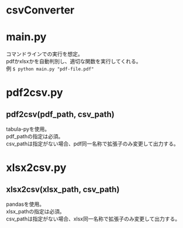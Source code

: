 # csvConverter

# main.py
コマンドラインでの実行を想定。  
pdfかxlsxかを自動判別し、適切な関数を実行してくれる。  
例 `$ python main.py "pdf-file.pdf"`  

# pdf2csv.py
## pdf2csv(pdf_path, csv_path)
tabula-pyを使用。  
pdf_pathの指定は必須。  
csv_pathは指定がない場合、pdf同一名称で拡張子のみ変更して出力する。  

# xlsx2csv.py
## xlsx2csv(xlsx_path, csv_path)
pandasを使用。  
xlsx_pathの指定は必須。  
csv_pathは指定がない場合、xlsx同一名称で拡張子のみ変更して出力する。  
